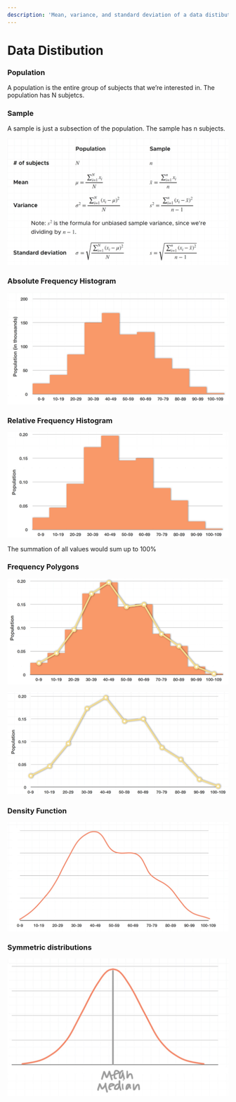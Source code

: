 ```yaml
---
description: 'Mean, variance, and standard deviation of a data distibution'
---
```


# Data Distibution

### Population

A population is the entire group of subjects that we’re interested in. The population has N subjetcs.

### Sample

A sample is just a subsection of the population. The sample has n subjects.

![Mean, Variance, and Standard Deviation Formulas](../.gitbook/assets/1%20%2825%29.jpg)

### Absolute Frequency Histogram

![Distibution is depicted using finite number of bins](../.gitbook/assets/1%20%2824%29.jpg)

### Relative Frequency Histogram

![The relative \(to the grand total\) distribution is depcted with finite number of bins](../.gitbook/assets/2%20%283%29.jpg)

The summation of all values would sum up to 100%

### Frequency Polygons

![](../.gitbook/assets/3%20%281%29.jpg)

![Frequency polygon with finite number of bins](../.gitbook/assets/4.jpg)

### Density Function

![Density curve with infinite number of bins. Total area under the curve is 1.](../.gitbook/assets/5.jpg)

### Symmetric distributions

![](../.gitbook/assets/1%20%2823%29.jpg)

